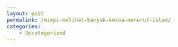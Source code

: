 ```yaml
---
layout: post
permalink: /mimpi-melihat-banyak-kecoa-menurut-islam/
categories:
    - Uncategorized
---
```


